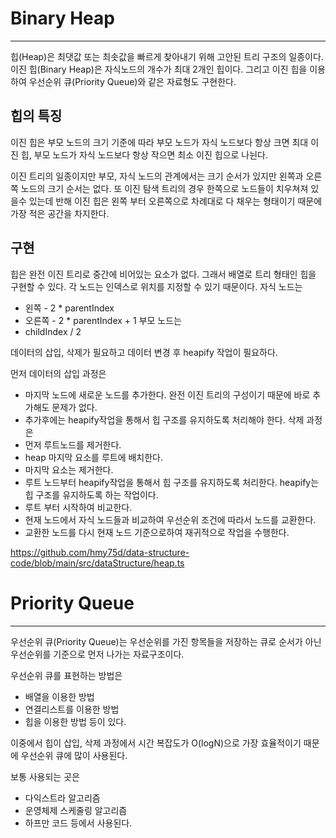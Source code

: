 # Binary Heap
---
힙(Heap)은 최댓값 또는 최솟값을 빠르게 찾아내기 위해 고안된 트리 구조의 일종이다. 이진 힙(Binary Heap)은 자식노드의 개수가 최대 2개인 힙이다.
그리고 이진 힙을 이용하여 우선순위 큐(Priority Queue)와 같은 자료형도 구현한다.

## 힙의 특징
이진 힙은 부모 노드의 크기 기준에 따라 부모 노드가 자식 노드보다 항상 크면 최대 이진 힙, 부모 노드가 자식 노드보다 항상 작으면 최소 이진 힙으로 나뉜다.

이진 트리의 일종이지만 부모, 자식 노드의 관계에서는 크기 순서가 있지만 왼쪽과 오른쪽 노드의 크기 순서는 없다.
또 이진 탐색 트리의 경우 한쪽으로 노드들이 치우쳐져 있을수 있는데 반해 이진 힙은 왼쪽 부터 오른쪽으로 차례대로 다 채우는 형태이기 때문에 가장 적은 공간을 차지한다.

## 구현
힙은 완전 이진 트리로 중간에 비어있는 요소가 없다. 그래서 배열로 트리 형태인 힙을 구현할 수 있다. 각 노드는 인덱스로 위치를 지정할 수 있기 때문이다.
자식 노드는 
- 왼쪽 - 2 * parentIndex
- 오른쪽 - 2 * parentIndex + 1
부모 노드는
- childIndex / 2

데이터의 삽입, 삭제가 필요하고 데이터 변경 후 heapify 작업이 필요하다.

먼저 데이터의 삽입 과정은 
- 마지막 노드에 새로운 노드를 추가한다. 완전 이진 트리의 구성이기 때문에 바로 추가해도 문제가 없다.
- 추가후에는 heapify작업을 통해서 힙 구조를 유지하도록 처리해야 한다.
삭제 과정은 
- 먼저 루트노드를 제거한다.
- heap 마지막 요소를 루트에 배치한다.
- 마지막 요소는 제거한다.
- 루트 노드부터 heapify작업을 통해서 힙 구조를 유지하도록 처리한다.
heapify는 힙 구조를 유지하도록 하는 작업이다.
- 루트 부터 시작하여 비교한다.
- 현재 노드에서 자식 노드들과 비교하여 우선순위 조건에 따라서 노드를 교환한다. 
- 교환한 노드를 다시 현재 노드 기준으로하여 재귀적으로 작업을 수행한다.

https://github.com/hmy75d/data-structure-code/blob/main/src/dataStructure/heap.ts


# Priority Queue
---
우선순위 큐(Priority Queue)는 우선순위를 가진 항목들을 저장하는 큐로 순서가 아닌 우선순위를 기준으로 먼저 나가는 자료구조이다.

우선순위 큐를 표현하는 방법은 
- 배열을 이용한 방법
- 연결리스트를 이용한 방법
- 힙을 이용한 방법
등이 있다.

이중에서 힙이 삽입, 삭제 과정에서 시간 복잡도가 O(logN)으로 가장 효율적이기 때문에 우선순위 큐에 많이 사용된다.

보통 사용되는 곳은
- 다익스트라 알고리즘
- 운영체제 스케줄링 알고리즘
- 하프만 코드
등에서 사용된다.